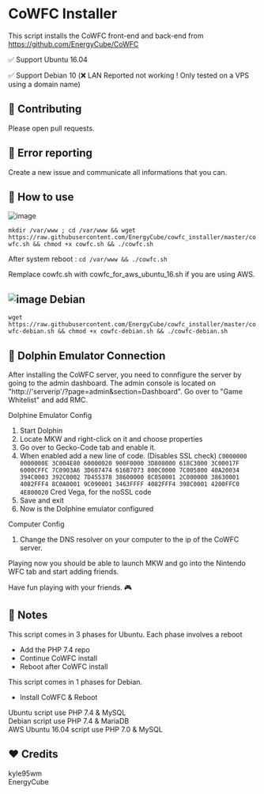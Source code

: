 CoWFC Installer
======

This script installs the CoWFC front-end and back-end from https://github.com/EnergyCube/CoWFC

✅ Support Ubuntu 16.04

✅ Support Debian 10 (❌ LAN Reported not working ! Only tested on a VPS using a domain name)

🔨 Contributing
-------

Please open pull requests.

🔧 Error reporting
-------

Create a new issue and communicate all informations that you can.

📝 How to use
-------

![image](https://upload.wikimedia.org/wikipedia/commons/thumb/9/9d/Ubuntu_logo.svg/100px-Ubuntu_logo.svg.png)

`mkdir /var/www ; cd /var/www && wget https://raw.githubusercontent.com/EnergyCube/cowfc_installer/master/cowfc.sh && chmod +x cowfc.sh && ./cowfc.sh`

After system reboot : `cd /var/www && ./cowfc.sh`

Remplace cowfc.sh with cowfc_for_aws_ubuntu_16.sh if you are using AWS.

![image](https://www.debian.org/logos/openlogo-nd-25.png) Debian
----

`wget https://raw.githubusercontent.com/EnergyCube/cowfc_installer/master/cowfc-debian.sh && chmod +x cowfc-debian.sh && ./cowfc-debian.sh`

🐬 Dolphin Emulator Connection
-------
After installing the CoWFC server, you need to connfigure the server by going to the admin dashboard. The admin console is located on "http://'serverip'/?page=admin&section=Dashboard". Go over to "Game Whitelist" and add RMC.

Dolphine Emulator Config

1. Start Dolphin
2. Locate MKW and right-click on it and choose properties
3. Go over to Gecko-Code tab and enable it.
4. When enabled add a new line of code. (Disables SSL check)
   `C0000000 0000000E 3C004E80 60000020 900F0000 3D808000 618C3000 3C00017F 6000CFFC 7C0903A6 3D607474 616B7073 800C0000 7C005800 40A20034 394C0003 392C0002 7D455378 38600000 8C050001 2C000000 38630001 4082FFF4 8C0A0001 9C090001 3463FFFF 4082FFF4 398C0001 4200FFC0 4E800020` Cred Vega, for the noSSL code
5. Save and exit
6. Now is the Dolphine emulator configured

Computer Config
1. Change the DNS resolver on your computer to the ip of the CoWFC server.

Playing 
now you should be able to launch MKW and go into the Nintendo WFC tab and start adding friends.

Have fun playing with your friends. 🎮

📖 Notes
-------

This script comes in 3 phases for Ubuntu. Each phase involves a reboot
-	Add the PHP 7.4 repo
-	Continue CoWFC install
-	Reboot after CoWFC install

This script comes in 1 phases for Debian.
-	Install CoWFC & Reboot

Ubuntu script use PHP 7.4 & MySQL\
Debian script use PHP 7.4 & MariaDB\
AWS Ubuntu 16.04 script use PHP 7.0 & MySQL

❤️ Credits
-------
kyle95wm\
EnergyCube

